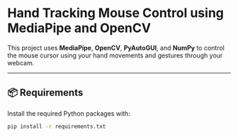 # Hand Tracking Mouse Control using MediaPipe and OpenCV

This project uses **MediaPipe**, **OpenCV**, **PyAutoGUI**, and **NumPy** to control the mouse cursor using your hand movements and gestures through your webcam.

---

## 📦 Requirements

Install the required Python packages with:

```bash
pip install -r requirements.txt
